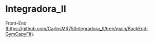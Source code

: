 # Integradora_II
Front-End (https://github.com/CarlosMR75/Integradora_II/tree/main/BackEnd-GymCapyFit).
